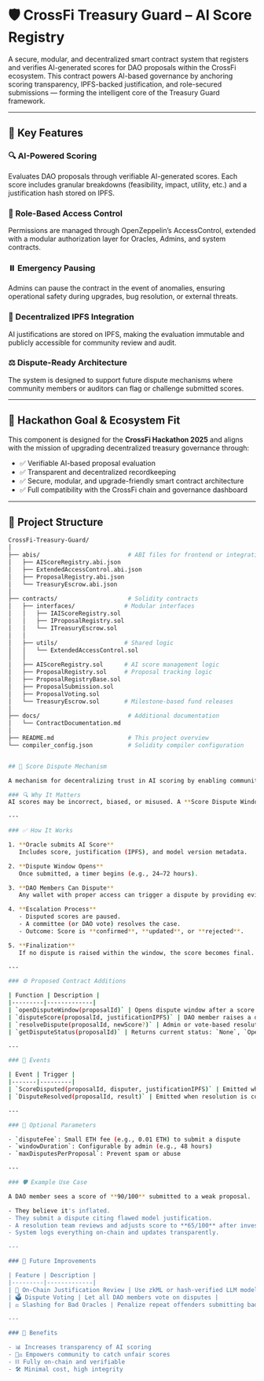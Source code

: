 # 🛡️ CrossFi Treasury Guard – AI Score Registry

A secure, modular, and decentralized smart contract system that registers and verifies AI-generated scores for DAO proposals within the CrossFi ecosystem. This contract powers AI-based governance by anchoring scoring transparency, IPFS-backed justification, and role-secured submissions — forming the intelligent core of the Treasury Guard framework.

---

## 🚀 Key Features

### 🔍 AI-Powered Scoring  
Evaluates DAO proposals through verifiable AI-generated scores. Each score includes granular breakdowns (feasibility, impact, utility, etc.) and a justification hash stored on IPFS.

### 🔐 Role-Based Access Control  
Permissions are managed through OpenZeppelin’s AccessControl, extended with a modular authorization layer for Oracles, Admins, and system contracts.

### ⏸️ Emergency Pausing  
Admins can pause the contract in the event of anomalies, ensuring operational safety during upgrades, bug resolution, or external threats.

### 📁 Decentralized IPFS Integration  
AI justifications are stored on IPFS, making the evaluation immutable and publicly accessible for community review and audit.

### ⚖️ Dispute-Ready Architecture  
The system is designed to support future dispute mechanisms where community members or auditors can flag or challenge submitted scores.

---

## 🎯 Hackathon Goal & Ecosystem Fit

This component is designed for the **CrossFi Hackathon 2025** and aligns with the mission of upgrading decentralized treasury governance through:

- ✅ Verifiable AI-based proposal evaluation  
- ✅ Transparent and decentralized recordkeeping  
- ✅ Secure, modular, and upgrade-friendly smart contract architecture  
- ✅ Full compatibility with the CrossFi chain and governance dashboard

---

## 📁 Project Structure

```bash
CrossFi-Treasury-Guard/
│
├── abis/                         # ABI files for frontend or integration
│   ├── AIScoreRegistry.abi.json
│   ├── ExtendedAccessControl.abi.json
│   ├── ProposalRegistry.abi.json
│   └── TreasuryEscrow.abi.json
│
├── contracts/                    # Solidity contracts
│   ├── interfaces/              # Modular interfaces
│   │   ├── IAIScoreRegistry.sol
│   │   ├── IProposalRegistry.sol
│   │   └── ITreasuryEscrow.sol
│   │
│   ├── utils/                   # Shared logic
│   │   └── ExtendedAccessControl.sol
│   │
│   ├── AIScoreRegistry.sol      # AI score management logic
│   ├── ProposalRegistry.sol     # Proposal tracking logic
│   ├── ProposalRegistryBase.sol
│   ├── ProposalSubmission.sol
│   ├── ProposalVoting.sol
│   └── TreasuryEscrow.sol       # Milestone-based fund releases
│
├── docs/                         # Additional documentation
│   └── ContractDocumentation.md
│
├── README.md                     # This project overview
└── compiler_config.json          # Solidity compiler configuration


## 🧠 Score Dispute Mechanism

A mechanism for decentralizing trust in AI scoring by enabling community oversight.

### 🔍 Why It Matters
AI scores may be incorrect, biased, or misused. A **Score Dispute Window** gives DAO members a chance to **challenge** suspicious or unfair scores before they become final.

---

### ✅ How It Works

1. **Oracle submits AI Score**  
   Includes score, justification (IPFS), and model version metadata.

2. **Dispute Window Opens**  
   Once submitted, a timer begins (e.g., 24–72 hours).

3. **DAO Members Can Dispute**  
   Any wallet with proper access can trigger a dispute by providing evidence and paying a small fee (to prevent spam).

4. **Escalation Process**  
   - Disputed scores are paused.
   - A committee (or DAO vote) resolves the case.
   - Outcome: Score is **confirmed**, **updated**, or **rejected**.

5. **Finalization**  
   If no dispute is raised within the window, the score becomes final.

---

### ⚙️ Proposed Contract Additions

| Function | Description |
|---------|-------------|
| `openDisputeWindow(proposalId)` | Opens dispute window after a score is submitted |
| `disputeScore(proposalId, justificationIPFS)` | DAO member raises a dispute |
| `resolveDispute(proposalId, newScore?)` | Admin or vote-based resolution to finalize score |
| `getDisputeStatus(proposalId)` | Returns current status: `None`, `Open`, `Resolved` |

---

### 📌 Events

| Event | Trigger |
|-------|---------|
| `ScoreDisputed(proposalId, disputer, justificationIPFS)` | Emitted when a score is challenged |
| `DisputeResolved(proposalId, result)` | Emitted when resolution is complete |

---

### 🧰 Optional Parameters

- `disputeFee`: Small ETH fee (e.g., 0.01 ETH) to submit a dispute  
- `windowDuration`: Configurable by admin (e.g., 48 hours)  
- `maxDisputesPerProposal`: Prevent spam or abuse  

---

### 🛡 Example Use Case

A DAO member sees a score of **90/100** submitted to a weak proposal.

- They believe it's inflated.
- They submit a dispute citing flawed model justification.
- A resolution team reviews and adjusts score to **65/100** after investigation.
- System logs everything on-chain and updates transparently.

---

### 🔮 Future Improvements

| Feature | Description |
|---------|-------------|
| 🧠 On-Chain Justification Review | Use zkML or hash-verified LLM models for transparency |
| 🗳 Dispute Voting | Let all DAO members vote on disputes |
| ⚖️ Slashing for Bad Oracles | Penalize repeat offenders submitting bad scores |

---

### 🚀 Benefits

- 📊 Increases transparency of AI scoring  
- 🧑‍⚖️ Empowers community to catch unfair scores  
- ⛓ Fully on-chain and verifiable  
- 🛠 Minimal cost, high integrity  
